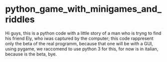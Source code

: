 # python_game_with_minigames_and_riddles
Hi guys, this is a python code with a little story of a man who is tryng to find his friend Ely, who iwas captured by the computer; this code rappresent only the beta of the real programm, because that one will be with a GUI, using pygame, we raccomend to use python 3 for this, for now is in italian, because is the beta, bye.












































